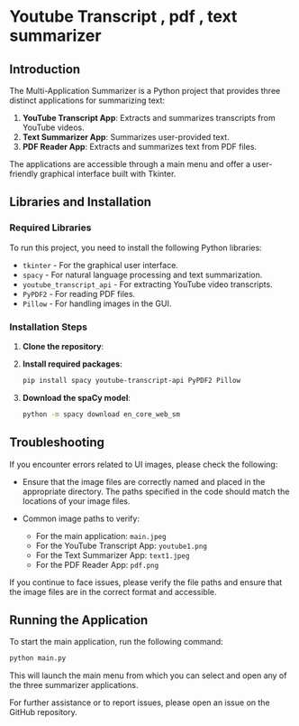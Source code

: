 

# Youtube Transcript , pdf , text summarizer

## Introduction

The Multi-Application Summarizer is a Python project that provides three distinct applications for summarizing text:

1. **YouTube Transcript App**: Extracts and summarizes transcripts from YouTube videos.
2. **Text Summarizer App**: Summarizes user-provided text.
3. **PDF Reader App**: Extracts and summarizes text from PDF files.

The applications are accessible through a main menu and offer a user-friendly graphical interface built with Tkinter.

## Libraries and Installation

### Required Libraries

To run this project, you need to install the following Python libraries:

- `tkinter` - For the graphical user interface.
- `spacy` - For natural language processing and text summarization.
- `youtube_transcript_api` - For extracting YouTube video transcripts.
- `PyPDF2` - For reading PDF files.
- `Pillow` - For handling images in the GUI.

### Installation Steps

1. **Clone the repository**:

2. **Install required packages**:
   ```bash
   pip install spacy youtube-transcript-api PyPDF2 Pillow
   ```

3. **Download the spaCy model**:
   ```bash
   python -m spacy download en_core_web_sm
   ```

## Troubleshooting

If you encounter errors related to UI images, please check the following:

- Ensure that the image files are correctly named and placed in the appropriate directory. The paths specified in the code should match the locations of your image files.

- Common image paths to verify:
  - For the main application: `main.jpeg`
  - For the YouTube Transcript App: `youtube1.png`
  - For the Text Summarizer App: `text1.jpeg`
  - For the PDF Reader App: `pdf.png`

If you continue to face issues, please verify the file paths and ensure that the image files are in the correct format and accessible.

## Running the Application

To start the main application, run the following command:

```bash
python main.py
```

This will launch the main menu from which you can select and open any of the three summarizer applications.

For further assistance or to report issues, please open an issue on the GitHub repository.

```

